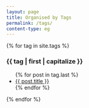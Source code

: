 ```yaml
---
layout: page
title: Organised by Tags
permalink: /tags/
content-type: eg
---
```


<div>
    {% for tag in site.tags %}
    <div class="pure-u-1 tags">
        <h3 id="{{ tag | first }}">{{ tag | first | capitalize }}</h3>
        <ul>
        {% for post in tag.last %}
            <li><a href="{{post.url}}">{{ post.title }}</a></li>
        {% endfor %}
        </ul>
    </div>
    {% endfor %}
    <br/>
    <br/>
</div>
